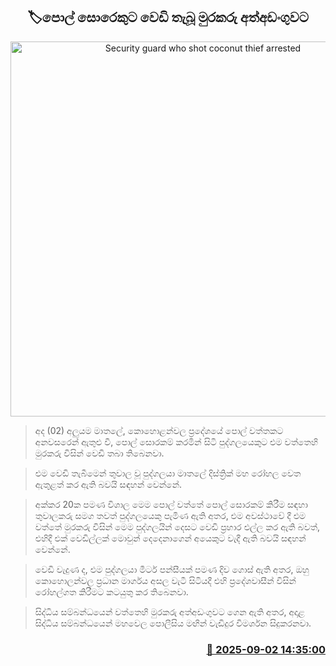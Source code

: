 <p align='center'><b><h2 align='center' title='Security guard who shot coconut thief arrested'>🏷පොල් සොරෙකුට වෙඩි තැබූ මුරකරු අත්අඩංගුවට</h2></b></p>
<p align='center'><img src='https://helakuru.sgp1.cdn.digitaloceanspaces.com/esana/images/lib/shooting-new.jpg' width='600' alt='Security guard who shot coconut thief arrested'></p>

> අද (02) අලුයම මාතලේ, කොහොළන්වල ප්‍රදේශයේ පොල් වත්තකට අනවසරෙන් ඇතුළු වී, පොල් සොරකම් කරමින් සිටි පුද්ගලයෙකුට එම වත්තෙහි මුරකරු විසින් වෙඩි තබා තිබෙනවා.

> එම වෙඩි තැබීමෙන් තුවාල වූ පුද්ගලයා මාතලේ දිස්ත්‍රික් මහ රෝහල වෙත ඇතුළත් කර ඇති බවයි සඳහන් වෙන්නේ.

> අක්කර 20ක පමණ විශාල මෙම පොල් වත්තේ පොල් සොරකම් කිරීම සඳහා තුවාලකරු සමග තවත් පුද්ගලයෙකු පැමිණ ඇති අතර, එම අවස්ථාවේ දී එම වත්තේ මුරකරු විසින් මෙම පුද්ගලයින් දෙසට වෙඩි ප්‍රහාර එල්ල කර ඇති බවත්, එහිදී එක් වෙඩිල්ලක් මොවුන් දෙදෙනාගෙන් අයෙකුට වැදී ඇති බවයි සඳහන් වෙන්නේ.

> වෙඩි වැදුණ ද, එම පුද්ගලයා මීටර් පන්සීයක් පමණ දිව ගොස් ඇති අතර, ඔහු කොහොලන්වල ප්‍රධාන මාර්ගය අසල වැටී සිටියදී එහි ප්‍රදේශවාසීන් විසින් රෝහල්ගත කිරීමට කටයුතු කර තිබෙනවා.

> සිද්ධිය සම්බන්ධයෙන් වත්තෙහි මුරකරු අත්අඩංගුවට ගෙන ඇති අතර, අදාළ සිද්ධිය සම්බන්ධයෙන් මහවෙල පොලීසිය මඟින් වැඩිදුර විමර්ශන සිදුකරනවා.



<h3 align='right'><a href='https://www.helakuru.lk/esana/p/113278/'>📅 2025-09-02 14:35:00</a></h3>
